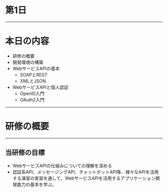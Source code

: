 # 第1日
---
# 本日の内容
- 研修の概要
- 開発環境の構築
- WebサービスAPIの基本
  - SOAPとREST
  - XMLとJSON
- WebサービスAPIと個人認証
  - OpenID入門
  - OAuth2入門

---

# 研修の概要

---
## 当研修の目標
- WebサービスAPIの仕組みについての理解を深める
- 認証系API、メッセージングAPI、チャットボットAPI等、様々なAPIを活用する演習の実習を通して、WebサービスAPIを活用するアプリケーション開発能力の基本を学ぶ。


